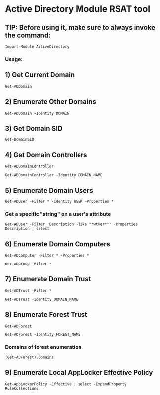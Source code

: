 # Active Directory Module RSAT tool

## TIP: Before using it, make sure to always invoke the command: 

    Import-Module ActiveDirectory

### Usage:

## 1) Get Current Domain

    Get-ADDomain

## 2) Enumerate Other Domains

    Get-ADDomain -Identity DOMAIN

## 3) Get Domain SID

    Get-DomainSID

## 4) Get Domain Controllers

    Get-ADDomainController

    Get-ADDomainController -Identity DOMAIN_NAME

## 5) Enumerate Domain Users

    Get-ADUser -Filter * -Identity USER -Properties *

### Get a specific "string" on a user's attribute

    Get-ADUser -Filter 'Description -like "*wtver*"' -Properties Description | select

## 6) Enumerate Domain Computers

    Get-ADComputer -Filter * -Properties *

    Get-ADGroup -Filter *

## 7) Enumerate Domain Trust

    Get-ADTrust -Filter *

    Get-ADTrust -Identity DOMAIN_NAME

## 8) Enumerate Forest Trust

    Get-ADForest

    Get-ADForest -Identity FOREST_NAME

### Domains of forest enumeration

    (Get-ADForest).Domains

## 9) Enumerate Local AppLocker Effective Policy

    Get-AppLockerPolicy -Effective | select -ExpandProperty RuleCollections

